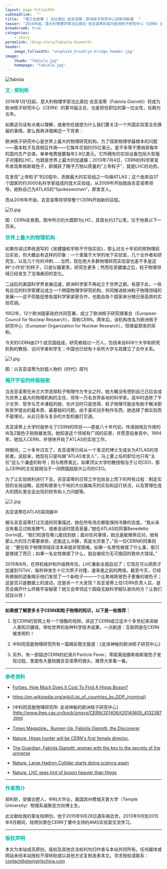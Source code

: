 ```yaml
---
layout: page-fullwidth
subheadline:  ""
title:  "理工女故事 | 法比奥拉·吉亚诺蒂：欧洲核子研究中心的新领航者  "
teaser: "2016年起，意大利物理学家法比奥拉·吉亚诺蒂将成为欧洲核子研究中心（CERN）主任，也是担任此职位的首位女性。渴望用人类科技撬开宇宙秘密的吉亚诺蒂，究竟是怎样一个人？领导全世界最大的实验物理机构，与上万名科学家一起工作，又是怎样的体验？"
breadcrumb: true
categories:
    - story
permalink: /blog-story/Fabiola-Gianotti
header:
    image_fullwidth: "unsplash_brooklyn-bridge_header.jpg"
image:
    thumb: "fabiola.jpg"
    homepage: "fabiola.jpg"
---
```


![fabiola](/assets/img/fabiola.jpg)

<p style="line-height: normal; font-size: 16px; font-family: 微软雅黑; color: rgb(0, 187, 170); box-sizing: border-box; padding: 0px; margin: 10px 0px; text-align: left;"><strong>
文 / 郑利昕
</strong></p>



2016年1月1日起，意大利物理学家法比奥拉·吉亚诺蒂（Fabiola Gianotti）将成为欧洲核子研究中心（CERN）的第16届主任，也是担任职位的第一位女性，任期为五年。

如果这句话有点难以理解，或者你在疑惑为什么我们要关注一个外国实验室主任换届的事情，那么我再详细阐述一下背景：

欧洲核子研究中心是世界上最大的物理研究机构。为了探索物理学最根本的问题——基本粒子及其相互作用——它每年花销约55亿美元，差不多等于摩纳哥每年的国内生产总值，单单电费就要每年2.8亿美元。它所拥有的实验设备包括大型强子对撞机LHC，也就是世界上最大的加速器；2013年7月4日，CERN的科学家宣布发现希格斯玻色子，即捕获了赐予万物以质量的“上帝粒子”，就是LHC的功劳。

在发现“上帝粒子”的过程中，贡献最大的实验组之一叫做ATLAS；这个由来自37个国家的约3000名科学家组成的庞大实验组，从2009年开始就由吉亚诺蒂领导。她称自己为ATLAS的“Spokeswomen”，即发言人。

而从2016年开始，吉亚诺蒂将领导整个CERN开始新的征程。

![0.jpg](/assets/img/fabiola/0.jpg)

图：CERN全景图，图中所示的大圆即为LHC，其周长约27公里，位于地表以下一百米。

<p style="line-height: normal; font-size: 16px; font-family: 微软雅黑; color: rgb(0, 187, 170); box-sizing: border-box; padding: 0px; margin: 10px 0px; text-align: left;"><strong>
世界上最大的物理机构
</strong></p>



如果你读过李政道写的《吴健雄和宇称不守恒实验》，那么对五十年前的核物理前沿实验，你大概会有这样的印象：一个隶属于大学的地下实验室，几个合作者和研究生，以及几个月的冲刺……当然，现在绝大多数物理研究实验室也差不多是这种“小作坊”的样子，只是仪器更贵，研究生更多；然而在吴健雄之后，粒子物理领域已经发生了沧海桑田的变化。

二战后的美国科学界发展迅速，欧洲科学家不再屹立于世界之巅。有感于此，一些有远见的科学家建议成立一个跨国物理学研究机构，共同推进欧洲粒子物理领域的发展——这不但能促使各国科学家紧密合作，也能由各个国家来分摊日渐高昂的实验花销。

1952年，12个欧洲国家政府共同签署，成立了欧洲核子研究理事会（European Council for Nuclear Research），简称CERN。两年后，该机构改名为欧洲核子研究中心（European Organization for Nuclear Research），但保留原来的简称。

今天的CERN由21个成员国组成，研究者超过一万人，包括来自608个大学和研究机构的教授、访问学者和学生；中国也已经有十余所大学与其建立了合作关系。

![1.jpg](/assets/img/fabiola/1.jpg)

图：以吉亚诺蒂为封面人物的《时代》周刊

<p style="line-height: normal; font-size: 16px; font-family: 微软雅黑; color: rgb(0, 187, 170); box-sizing: border-box; padding: 0px; margin: 10px 0px; text-align: left;"><strong>
揭开宇宙的终极秘密
</strong></p>



当吉亚诺蒂在米兰大学选择粒子物理作为专业之时，她大概没有想到自己日后会成为世界上最大的物理机构的主任，领导一万名世界各地的科学家。高中时选修了不少文学、哲学与艺术课程的她，也许当时只是觉得，粒子物理可能会有助于解决那些哲学提出的最本质、最基础的问题。由于喜欢动手制作东西，她选择了做实验而不是理论，从此日夜与复杂的大型机器打交道。

吉亚诺蒂上大学时就参与了CERN的项目——那是八十年代初，传递弱相互作用的W及Z玻色子刚刚被发现。她知道这个领域有广阔的前景，并愿意投身其中。1994年，她加入CERN，并很快开始了ATLAS的实验工作。

转眼间，二十多年过去了，吉亚诺蒂已经从一个青涩的博士生成长为ATLAS的领航者。说起来，她现在只是叫做“ATLAS发言人”，马上要上任的职位也只有“主任”这么个谦虚的称号；但与商界类比，如果顶尖大学的教授相当于公司CEO，那么CERN的主任就相当于一间跨国超级大公司的CEO。

为了让实验顺利进行下去，吉亚诺蒂的日常工作包括自上而下的所有过程：制定实验的全局战略，监控和督查七千吨的大仪器每天的实验和运行状况，以及管理在庞大的团队里总会出现的财务和人力问题等。

![2.jpg](/assets/img/fabiola/2.jpg)

吉亚诺蒂在ATLAS探测器中

据与吉亚诺蒂打过交道的同事描述，她在所有场合都能保持冷静的态度。“我从来没有看见过她发脾气，或者说话时提高音量，”她在ATLAS的同事Benedetto Gorini说，“我们知道在哪儿能找到她；面对任何事情，她总是能微笑应对。她有那么大的压力需要承担，还能这么冷静，真是太厉害了。”另一位CERN的同事则说：“要在粒子物理领域存活本来就非常困难。如果一名男性做错了什么事，那只是做错了而已；如果一名女性做错了什么，就会被视为无可挽回的致命大错误。”

2015年6月，在停机维护和升级两年后，LHC重新全面启动了；它现在可以把质子加速到13TeV，每秒钟发生十亿次质子对撞，速率是之前的两倍。截至今天，已经有微弱的迹象暗示他们发现了一个新粒子——一个比希格斯玻色子更重的玻色子；这是否只是数据上的波动，还是另一个大发现？吉亚诺蒂上任CERN负责人后，是否会揭开什么终极宇宙秘密？她又会带领这个超级无敌科学舰队驶向何方？让我们拭目以待！

- - -

<strong>如果想了解更多关于CERN和粒子物理的知识，以下是一些推荐：</strong>

1. 在CERN的官网上有一个很酷的视频，讲述了CERN成立这半个多世纪来突破人类知识疆域，带给世界的各种科学技术成果。一点剧透：互联网是在CERN被发明的！

2. 中科院高能物理研究所有一篇精彩图文报道：《走进神秘的欧洲核子研究中心》

3. 另外，有一部描述CERN的纪录片Particle Fever，零距离拍摄希格斯玻色子发现过程，里面有大量拍摄吉亚诺蒂的镜头，推荐大家看一看。

- - -


<p style="line-height: normal; font-size: 16px; font-family: 微软雅黑; color: rgb(0, 187, 170); box-sizing: border-box; padding: 0px; margin: 10px 0px; text-align: left;"><strong>
参考资料
</strong></p>



- [Forbes, How Much Does It Cost To Find A Higgs Boson?](http://www.forbes.com/sites/alexknapp/2012/07/05/how-much-does-it-cost-to-find-a-higgs-boson/)

- https://en.wikipedia.org/wiki/List_of_countries_by_GDP_(nominal)

- [中科院高能物理研究所: 走进神秘的欧洲核子研究中心](http://www.ihep.cas.cn/kxcb/zmsys/CERN/201406/t20140605_4132387.html

- [Times Magazine，Runner-Up: Fabiola Gianotti, the Discoverer](https://web.archive.org/web/20150321033841/http://poy.time.com/2012/12/19/runner-up-fabiola-gianotti-the-discoverer)

- [Nature, Higgs hunter will be CERN's first female director.](http://www.nature.com/news/higgs-hunter-will-be-cern-s-first-female-director-1.16287)

- [The Guardian, Fabiola Gianotti: woman with the key to the secrets of the universe](http://www.theguardian.com/theobserver/2014/nov/09/fabiola-gianotti-new-director-general-cern)

- [Nature, Large Hadron Collider starts doing science again](http://www.nature.com/news/large-hadron-collider-starts-doing-science-again-1.17659)

- [Nature, LHC sees hint of boson heavier than Higgs](http://www.nature.com/news/lhc-sees-hint-of-boson-heavier-than-higgs-1.19036)


- - -

<p style="line-height: normal; font-size: 16px; font-family: 微软雅黑; color: rgb(0, 187, 170); box-sizing: border-box; padding: 0px; margin: 10px 0px; text-align: left;"><strong>
作者简介
</strong></p>



郑利昕，安徽合肥人，中科大毕业，美国宾州费城天普大学（Temple University）物理系凝聚态方向博士生。

此文献给我的挚友陆明剑，他于2015年9月28日遇车祸去世。2013年9月到2015年9月期间，陆明剑曾在CERN丁肇中主持的AMS实验室交流学习。


- - -
<p style="line-height: normal; font-size: 16px; font-family: 微软雅黑; color: rgb(0, 187, 170); box-sizing: border-box; padding: 0px; margin: 10px 0px; text-align: left;"><strong>
版权声明
</strong></p>



本文为本站成员原创，版权及其他合法权利均归作者与本站共同所有。任何媒体或网站未经本站授权不得转贴或以其他方式复制发表本文。寻求授权请联系： contact@stemgirlschina.com
